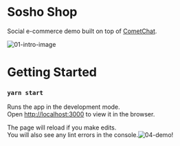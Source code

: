# Sosho Shop
Social e-commerce demo built on top of [CometChat](https://www.cometchat.com/pro).

![01-intro-image](https://user-images.githubusercontent.com/3782456/123502558-373dae80-d602-11eb-8599-33ade43cdd69.png)

# Getting Started

### `yarn start`

Runs the app in the development mode.\
Open [http://localhost:3000](http://localhost:3000) to view it in the browser.

The page will reload if you make edits.\
You will also see any lint errors in the console.![04-demo](https://user-images.githubusercontent.com/3782456/123502556-3442be00-d602-11eb-8236-95c013813bb6.png)!

